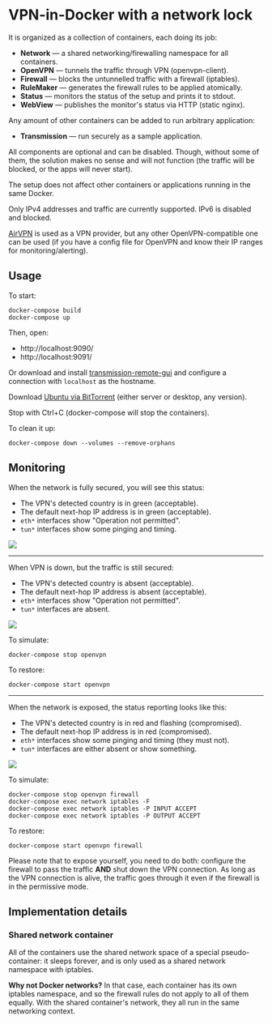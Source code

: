 # VPN-in-Docker with a network lock

It is organized as a collection of containers, each doing its job:

* **Network** — a shared networking/firewalling namespace for all containers. 
* **OpenVPN** — tunnels the traffic through VPN (openvpn-client).
* **Firewall** — blocks the untunnelled traffic with a firewall (iptables).
* **RuleMaker** — generates the firewall rules to be applied atomically.
* **Status** — monitors the status of the setup and prints it to stdout.
* **WebView** — publishes the monitor's status via HTTP (static nginx).

Any amount of other containers can be added to run arbitrary application:

* **Transmission** — run securely as a sample application.

All components are optional and can be disabled. Though, without some of them, the solution makes no sense and will not function (the traffic will be blocked, or the apps will never start).

The setup does not affect other containers or applications running in the same Docker.

Only IPv4 addresses and traffic are currently supported. IPv6 is disabled and blocked.

[AirVPN](https://airvpn.org/) is used as a VPN provider, but any other OpenVPN-compatible one can be used (if you have a config file for OpenVPN and know their IP ranges for monitoring/alerting).


## Usage

To start:

```shell script
docker-compose build
docker-compose up
```

Then, open:

* http://localhost:9090/
* http://localhost:9091/

Or download and install [transmission-remote-gui](https://github.com/transmission-remote-gui/transgui) and configure a connection with `localhost` as the hostname.

Download [Ubuntu via BitTorrent](https://ubuntu.com/download/alternative-downloads) (either server or desktop, any version).

Stop with Ctrl+C (docker-compose will stop the containers).

To clean it up:

```shell script
docker-compose down --volumes --remove-orphans
```


## Monitoring

When the network is fully secured, you will see this status:

* The VPN's detected country is in green (acceptable).
* The default next-hop IP address is in green (acceptable).
* `eth*` interfaces show "Operation not permitted".
* `tun*` interfaces show some pinging and timing.

![](screenshots/protected.png)

---

When VPN is down, but the traffic is still secured:

* The VPN's detected country is absent (acceptable).
* The default next-hop IP address is absent (acceptable).
* `eth*` interfaces show "Operation not permitted".
* `tun*` interfaces are absent.

![](screenshots/disconnected.png)

To simulate:

```shell script
docker-compose stop openvpn
```

To restore:

```shell script
docker-compose start openvpn 
```

---

When the network is exposed, the status reporting looks like this:
 
* The VPN's detected country is in red and flashing (compromised).
* The default next-hop IP address is in red (compromised).
* `eth*` interfaces show some pinging and timing (they must not).
* `tun*` interfaces are either absent or show something.

![](screenshots/exposed.png)

To simulate:

```shell script
docker-compose stop openvpn firewall
docker-compose exec network iptables -F
docker-compose exec network iptables -P INPUT ACCEPT
docker-compose exec network iptables -P OUTPUT ACCEPT
```

To restore:

```shell script
docker-compose start openvpn firewall
```

Please note that to expose yourself, you need to do both: configure the firewall to pass the traffic **AND** shut down the VPN connection. As long as the VPN connection is alive, the traffic goes through it even if the firewall is in the permissive mode.


## Implementation details

### Shared network container

All of the containers use the shared network space of a special pseudo-container: it sleeps forever, and is only used as a shared network namespace with iptables.

**Why not Docker networks?** In that case, each container has its own iptables namespace, and so the firewall rules do not apply to all of them equally. With the shared container's network, they all run in the same networking context.
